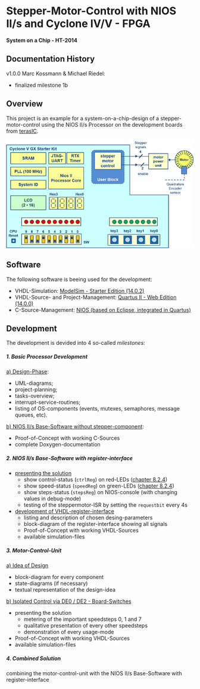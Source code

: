 # Stepper-Motor-Control with NIOS II/s and Cyclone IV/V - FPGA

**System on a Chip - HT-2014**

## Documentation History

v1.0.0 Marc Kossmann & Michael Riedel:

- finalized milestone 1b

## Overview

This project is an example for a system-on-a-chip-design of a stepper-motor-control using the NIOS II/s Processor on the development boards from [terasIC](http://www.terasic.com.tw/cgi-bin/page/archive.pl?Language=English&CategoryNo=163#Category165).

![Project-Overview][fig:soc2014]

## Software

The following software is beeing used for the development:

- VHDL-Simulation: [ModelSim - Starter Edition (14.0.2)](http://www.altera.com/products/software/quartus-ii/modelsim/qts-modelsim-index.html)
- VHDL-Source- and Project-Management: [Quartus II - Web Edition (14.0.0)](http://www.altera.com/products/software/quartus-ii/web-edition/qts-we-index.html)
- C-Source-Management: [NIOS (based on Eclipse, integrated in Quartus)](http://www.altera.com/devices/processor/nios2/tools/ide/ni2-ide.html)

## Development

The development is devided into 4 so-called *milestones*:

##### 1. Basic Processor Development

[a) Design-Phase](Documentation/Milestone_1a/Meilenstein_1a.md):
  - UML-diagrams;
  - project-planning;
  - tasks-overview;
  - interrupt-service-routines;
  - listing of OS-components (events, mutexes, semaphores, message queues, etc).

[b) NIOS II/s Base-Software without stepper-component](Documentation/Milestone_1b/Meilenstein_1b.md):
  - Proof-of-Concept with working C-Sources
  - complete Doxygen-documentation

##### 2. NIOS II/s Base-Software with register-interface

- [presenting the solution](Documentation/Milestone_2/Meilenstein_2.md)
    + show control-status (`ctrlReg`) on red-LEDs ([chapter 8.2.4]())
    + show speed-status (`speedReg`) on green-LEDs ([chapter 8.2.4]())
    + show steps-status (`stepsReg`) on NIOS-console (with changing values in debug-mode)
    + testing of the steppermotor-ISR by setting the `requestbit` every 4s
- [development of VHDL-register-interface](Documentation/Milestone_2/Meilenstein_2.md)
    + listing and description of chosen desing-parameters
    + block-diagram of the register-interface showing all signals
    + Proof-of-Concept with working VHDL-Sources
    + available simulation-files

##### 3. Motor-Control-Unit

[a) Idea of Design](Documentation/Milestone_3a/Meilenstein_3a.md)
  - block-diagram for every component
  - state-diagrams (if necessary)
  - textual representation of the design-idea

[b) Isolated Control via DE0 / DE2 - Board-Switches](Documentation/Milestone_3b/Meilenstein_3b.md)
  - presenting the solution
      + metering of the important speedsteps 0, 1 and 7
      + qualitative presentation of every other speedsteps
      + demonstration of every usage-mode
  - Proof-of-Concept with working VHDL-Sources
  - available simulation-files

##### 4. Combined Solution

combining the motor-control-unit with the NIOS II/s Base-Software with register-interface

[fig:soc2014]: SoC2014.png "Project-Overview"